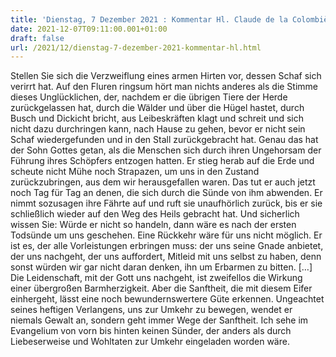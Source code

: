 ```yaml
---
title: 'Dienstag, 7 Dezember 2021 : Kommentar Hl. Claude de la Colombière'
date: 2021-12-07T09:11:00.001+01:00
draft: false
url: /2021/12/dienstag-7-dezember-2021-kommentar-hl.html
---
```


Stellen Sie sich die Verzweiflung eines armen Hirten vor, dessen Schaf sich verirrt hat. Auf den Fluren ringsum hört man nichts anderes als die Stimme dieses Unglücklichen, der, nachdem er die übrigen Tiere der Herde zurückgelassen hat, durch die Wälder und über die Hügel hastet, durch Busch und Dickicht bricht, aus Leibeskräften klagt und schreit und sich nicht dazu durchringen kann, nach Hause zu gehen, bevor er nicht sein Schaf wiedergefunden und in den Stall zurückgebracht hat. Genau das hat der Sohn Gottes getan, als die Menschen sich durch ihren Ungehorsam der Führung ihres Schöpfers entzogen hatten. Er stieg herab auf die Erde und scheute nicht Mühe noch Strapazen, um uns in den Zustand zurückzubringen, aus dem wir herausgefallen waren. Das tut er auch jetzt noch Tag für Tag an denen, die sich durch die Sünde von ihm abwenden. Er nimmt sozusagen ihre Fährte auf und ruft sie unaufhörlich zurück, bis er sie schließlich wieder auf den Weg des Heils gebracht hat. Und sicherlich wissen Sie: Würde er nicht so handeln, dann wäre es nach der ersten Todsünde um uns geschehen. Eine Rückkehr wäre für uns nicht möglich. Er ist es, der alle Vorleistungen erbringen muss: der uns seine Gnade anbietet, der uns nachgeht, der uns auffordert, Mitleid mit uns selbst zu haben, denn sonst würden wir gar nicht daran denken, ihn um Erbarmen zu bitten. \[…\] Die Leidenschaft, mit der Gott uns nachgeht, ist zweifellos die Wirkung einer übergroßen Barmherzigkeit. Aber die Sanftheit, die mit diesem Eifer einhergeht, lässt eine noch bewundernswertere Güte erkennen. Ungeachtet seines heftigen Verlangens, uns zur Umkehr zu bewegen, wendet er niemals Gewalt an, sondern geht immer Wege der Sanftheit. Ich sehe im Evangelium von vorn bis hinten keinen Sünder, der anders als durch Liebeserweise und Wohltaten zur Umkehr eingeladen worden wäre.